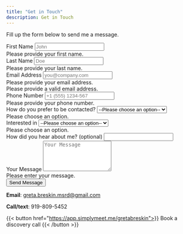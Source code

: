 ```yaml
---
title: "Get in Touch"
description: Get in Touch
---
```

<div class="flex items-center min-h-screen bg-gray-100 dark:bg-gray-900">
  <div class="container mx-auto">
    <div class="max-w-xl mx-auto my-10 bg-white p-5 rounded-md shadow-sm">
      <div class="text-center">
        <p class="text-gray-400 dark:text-gray-400">
          Fill up the form below to send me a message.
        </p>
      </div>
      <div class="m-7">
        <form action="https://api.web3forms.com/submit" method="POST" id="form" class="needs-validation" novalidate>
          <input type="hidden" name="access_key" value="ca6ed92b-92cc-4b10-a421-401a38ea6904" />
          <input type="hidden" name="subject" value="New Submission from Web3Forms" />
          <input type="checkbox" name="botcheck" id="" style="display: none;" />
          <div class="flex mb-6 space-x-4">
            <div class="w-full md:w-1/2">
              <label for="fname" class="block mb-2 text-sm text-gray-600 dark:text-gray-400">First Name</label>
              <input type="text" name="name" id="first_name" placeholder="John" required class="w-full px-3 py-2 placeholder-gray-300 border-2 border-gray-200 rounded-md focus:outline-none focus:ring focus:ring-indigo-100 focus:border-indigo-300" />
              <div class="empty-feedback invalid-feedback text-red-400 text-sm mt-1">
                Please provide your first name.
              </div>
            </div>
            <div class="w-full md:w-1/2">
              <label for="lname" class="block mb-2 text-sm text-gray-600 dark:text-gray-400">Last Name</label>
              <input type="text" name="last_name" id="lname" placeholder="Doe" required class="w-full px-3 py-2 placeholder-gray-300 border-2 border-gray-200 rounded-md focus:outline-none focus:ring focus:ring-indigo-100 focus:border-indigo-300" />
              <div class="empty-feedback invalid-feedback text-red-400 text-sm mt-1">
                Please provide your last name.
              </div>
            </div>
          </div>
          <div class="flex mb-6 space-x-4">
            <div class="w-full md:w-1/2">
              <label for="email" class="block mb-2 text-sm text-gray-600 dark:text-gray-400">Email Address</label>
              <input type="email" name="email" id="email" placeholder="you@company.com" required class="w-full px-3 py-2 placeholder-gray-300 border-2 border-gray-200 rounded-md focus:outline-none focus:ring focus:ring-indigo-100 focus:border-indigo-300" />
              <div class="empty-feedback text-red-400 text-sm mt-1">
                Please provide your email address.
              </div>
              <div class="invalid-feedback text-red-400 text-sm mt-1">
                Please provide a valid email address.
              </div>
            </div>
            <div class="w-full md:w-1/2">
              <label for="phone" class="block text-sm mb-2 text-gray-600 dark:text-gray-400">Phone Number</label>
              <input type="text" name="phone" id="phone" placeholder="+1 (555) 1234-567" required class="w-full px-3 py-2 placeholder-gray-300 border-2 border-gray-200 rounded-md focus:outline-none focus:ring focus:ring-indigo-100 focus:border-indigo-300" />
              <div class="empty-feedback invalid-feedback text-red-400 text-sm mt-1">
                Please provide your phone number.
              </div>
            </div>
          </div>
          <div class="mb-6">
            <label for="prefer" class="block mb-2 text-sm text-gray-600 dark:text-gray-400">How do you prefer to be contacted?</label>
            <select name="prefer" id="prefer" class="w-full px-3 py-2" required>
              <option value="">--Please choose an option--</option>
              <option>Email</option>
              <option>Phone</option>
            </select>
              <div class="empty-feedback invalid-feedback text-red-400 text-sm mt-1">
                Please choose an option.
              </div>
          </div>
          <div class="mb-6">
            <label for="how" class="block mb-2 text-sm text-gray-600 dark:text-gray-400">Interested in</label>
            <select name="how" id="how" class="w-full px-3 py-2" required>
              <option value="">--Please choose an option--</option>
              <option>Nutrition Counseling</option>
              <option>Sleep Consulting</option>
              <option>Speaking</option>
              <option>Press</option>
              <option>General Inquiry</option>
            </select>
              <div class="empty-feedback invalid-feedback text-red-400 text-sm mt-1">
                Please choose an option.
              </div>
          </div>
          <div class="mb-6">
            <label for="how_hear" class="block mb-2 text-sm text-gray-600 dark:text-gray-400">How did you hear about me? (optional)</label>
            <input type="text" name="how_hear" id="how_hear" placeholder="" class="w-full px-3 py-2 placeholder-gray-300 border-2 border-gray-200 rounded-md focus:outline-none focus:ring focus:ring-indigo-100 focus:border-indigo-300"></textarea>
          </div>
          <div class="mb-6">
            <label for="message" class="block mb-2 text-sm text-gray-600 dark:text-gray-400">Your Message</label>
            <textarea rows="5" name="message" id="message" placeholder="Your Message" class="w-full px-3 py-2 placeholder-gray-300 border-2 border-gray-200 rounded-md focus:outline-none focus:ring focus:ring-indigo-100 focus:border-indigo-300" required></textarea>
            <div class="empty-feedback invalid-feedback text-red-400 text-sm mt-1">
              Please enter your message.
            </div>
          </div>
          <div class="mb-6">
            <button type="submit" class="w-full px-3 py-4 text-white bg-indigo-500 rounded-md focus:bg-indigo-600 focus:outline-none">
              Send Message
            </button>
          </div>
          <p class="text-base text-center text-gray-400" id="result"></p>
        </form>
      </div>
    </div>
  </div>
</div>

<script>
(function () {
  "use strict";
  /*
   * Form Validation
   */
  // Fetch all the forms we want to apply custom validation styles to
  const forms = document.querySelectorAll(".needs-validation");
  const result = document.getElementById("result");
  // Loop over them and prevent submission
  Array.prototype.slice.call(forms).forEach(function (form) {
    form.addEventListener(
      "submit",
      function (event) {
        if (!form.checkValidity()) {
          event.preventDefault();
          event.stopPropagation();
          form.querySelectorAll(":invalid")[0].focus();
        } else {
          /*
           * Form Submission using fetch()
           */
          const formData = new FormData(form);
          event.preventDefault();
          event.stopPropagation();
          const object = {};
          formData.forEach((value, key) => {
            object[key] = value;
          });
          const json = JSON.stringify(object);
          result.innerHTML = "Please wait...";
          fetch("https://api.web3forms.com/submit", {
            method: "POST",
            headers: {
              "Content-Type": "application/json",
              Accept: "application/json"
            },
            body: json
          })
            .then(async (response) => {
              let json = await response.json();
              if (response.status == 200) {
                result.innerHTML = json.message;
                result.classList.remove("text-gray-500");
                result.classList.add("text-green-500");
              } else {
                console.log(response);
                result.innerHTML = json.message;
                result.classList.remove("text-gray-500");
                result.classList.add("text-red-500");
              }
            })
            .catch((error) => {
              console.log(error);
              result.innerHTML = "Something went wrong!";
            })
            .then(function () {
              form.reset();
              form.classList.remove("was-validated");
              setTimeout(() => {
                result.style.display = "none";
              }, 5000);
            });
        }
        form.classList.add("was-validated");
      },
      false
    );
  });
})();
</script>

**Email**: greta.breskin.msrd@gmail.com

**Call/text**: 919-809-5452

{{< button href="https://app.simplymeet.me/gretabreskin">}}
Book a discovery call
{{< /button >}}